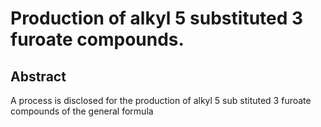 # Production of alkyl 5 substituted 3 furoate compounds.

## Abstract
A process is disclosed for the production of alkyl 5 sub stituted 3 furoate compounds of the general formula